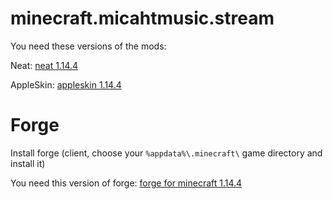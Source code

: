 # minecraft.micahtmusic.stream


You need these versions of the mods:

Neat: [neat 1.14.4](https://www.curseforge.com/minecraft/mc-mods/neat/download/2755569)

AppleSkin: [appleskin 1.14.4](https://www.curseforge.com/minecraft/mc-mods/appleskin/download/2755633)

# Forge

Install forge (client, choose your `%appdata%\.minecraft\` game directory and install it)

You need this version of forge: [forge for minecraft 1.14.4](https://files.minecraftforge.net/maven/net/minecraftforge/forge/1.14.4-28.1.0/forge-1.14.4-28.1.0-installer.jar)
	
